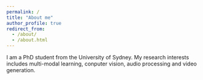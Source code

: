 ```yaml
---
permalink: /
title: "About me"
author_profile: true
redirect_from: 
  - /about/
  - /about.html
---
```

I am a PhD student from the University of Sydney. My research interests includes multi-modal learning, conputer vision, audio processing and video generation.


